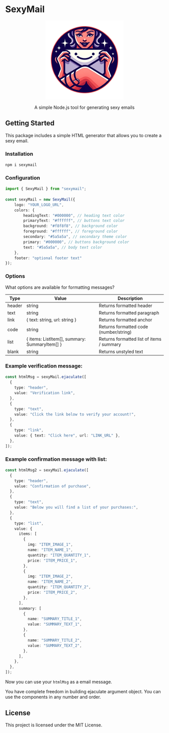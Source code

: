 # SexyMail

<div align="center">
  <img src="img/sexymail.png" alt="Sexy Mail" width="250" height="250">
  <p>A simple Node.js tool for generating sexy emails</p>
</div>  

## Getting Started

This package includes a simple HTML generator that allows you to create a sexy email.  

### Installation

```sh
npm i sexymail
```

### Configuration  

```ts
import { SexyMail } from "sexymail";

const sexyMail = new SexyMail({
    logo: "YOUR_LOGO_URL",
    colors: {
        headingText: "#000000", // heading text color
        primaryText: "#ffffff", // buttons text color
        background: "#f8f8f8", // background color
        foreground: "#ffffff", // foreground color
        secondary: "#5a5a5a", // secondary theme color
        primary: "#000000", // buttons background color
        text: "#5a5a5a", // body text color
    },
    footer: "optional footer text"
});
``` 

### Options

What options are available for formatting messages?  

Type  | Value  | Description
-------------  | -------------  | ------------- 
header  | string  | Returns formatted header
text  |  string  | Returns formatted paragraph
link  | { text: string, url: string } | Returns formatted anchor
code  | string  | Returns formatted code (number/string)
list  | { items: ListItem[], summary: SummaryItem[] }  | Returns formatted list of items / summary
blank  | string  | Returns unstyled text
  
### Example verification message:   
```ts
const htmlMsg = sexyMail.ejaculate([
  {
    type: "header",
    value: "Verification link",
  },
  {
    type: "text",
    value: "Click the link below to verify your account!",
  },
  {
    type: "link",
    value: { text: "Click here", url: "LINK_URL" },
  },
]);
```  
  
### Example confirmation message with list:   
```ts
const htmlMsg2 = sexyMail.ejaculate([
  {
    type: "header",
    value: "Confirmation of purchase",
  },
  {
    type: "text",
    value: "Below you will find a list of your purchases:",
  },
  {
    type: "list",
    value: {
      items: [
        {
          img: "ITEM_IMAGE_1",
          name: "ITEM_NAME_1",
          quantity: "ITEM_QUANTITY_1",
          price: "ITEM_PRICE_1",
        },
        {
          img: "ITEM_IMAGE_2",
          name: "ITEM_NAME_2",
          quantity: "ITEM_QUANTITY_2",
          price: "ITEM_PRICE_2",
        },
      ],
      summary: [
        {
          name: "SUMMARY_TITLE_1",
          value: "SUMMARY_TEXT_1",
        },
        {
          name: "SUMMARY_TITLE_2",
          value: "SUMMARY_TEXT_2",
        },
      ],
    },
  },
]);
```

Now you can use your `htmlMsg` as a email message. 

You have complete freedom in building ejaculate argument object. You can use the components in any number and order.


## License

This project is licensed under the MIT License.
